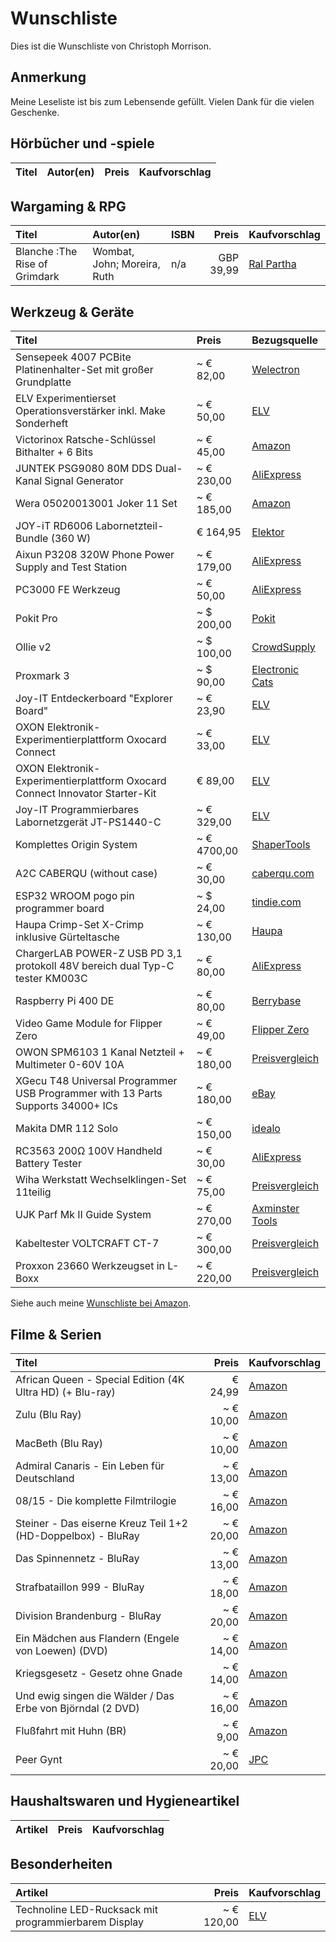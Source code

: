 # Wunschliste
Dies ist die Wunschliste von Christoph Morrison.

## Anmerkung
Meine Leseliste ist bis zum Lebensende gefüllt. Vielen Dank für die vielen Geschenke.

## Hörbücher und -spiele
| Titel                            | Autor(en)        |  Preis  | Kaufvorschlag                                                        |
|:---------------------------------|:-----------------|:-------:|:---------------------------------------------------------------------|

## Wargaming & RPG
| Titel                         | Autor(en)                   | ISBN |     Preis | Kaufvorschlag                                                                                                                                                 |
|:------------------------------|:----------------------------|:-----|----------:|:--------------------------------------------------------------------------------------------------------------------------------------------------------------|
| Blanche :The Rise of Grimdark | Wombat, John; Moreira, Ruth | n/a  | GBP 39,99 | [Ral Partha](https://www.ralparthaeurope.co.uk/shop/wombat-wargames-c-251/john-blanche-c-251_270/blanche-the-rise-of-grimdark-unlimited-preorder-p-4841.html) |


## Werkzeug &amp; Geräte
| Titel                                                                           | Preis       | Bezugsquelle                                                                                                                                                      |
|:--------------------------------------------------------------------------------|:------------|:------------------------------------------------------------------------------------------------------------------------------------------------------------------|
| Sensepeek 4007 PCBite Platinenhalter-Set mit großer Grundplatte                 | ~ € 82,00   | [Welectron](https://www.welectron.com/Sensepeek-4007-PCBite-Platinenhalter-Set-mit-grosser-Grundplatte)                                                           |
| ELV Experimentierset Operationsverstärker inkl. Make Sonderheft                 | ~ € 50,00   | [ELV](https://de.elv.com/elv-experimentierset-operationsverstaerker-inkl-make-sonderheft-253005?fs=2091775902&c=1024)                                             |
| Victorinox Ratsche-Schlüssel Bithalter + 6 Bits                                 | ~ € 45,00   | [Amazon](https://www.amazon.de/dp/B000MLUB5G/)                                                                                                                    |
| JUNTEK PSG9080 80M DDS Dual-Kanal  Signal Generator                             | ~ € 230,00  | [AliExpress](https://de.aliexpress.com/item/1005001848334222.html)                                                                                                |
| Wera 05020013001 Joker 11 Set                                                   | ~ € 185,00  | [Amazon](https://www.amazon.de/dp/B00BT0AYG0/)                                                                                                                    |
| JOY-iT RD6006 Labornetzteil-Bundle (360 W)                                      | € 164,95    | [Elektor](https://www.elektor.de/tools/test-measurement/power-supplies/joy-it-rd6006-dc-power-supply-bundle-360-w?utm_source=MagazineSite&utm_medium=ProductLink) |
| Aixun P3208 320W Phone Power Supply and Test Station                            | ~ € 179,00  | [AliExpress](https://de.aliexpress.com/item/1005005486135211.html)                                                                                                |
| PC3000 FE Werkzeug                                                              | ~ € 50,00   | [AliExpress](https://de.aliexpress.com/item/1005003170484456.html)                                                                                                |
| Pokit Pro                                                                       | ~ $ 200,00  | [Pokit](https://shop.pokitmeter.com/products/pokit-pro)                                                                                                           |
| Ollie v2                                                                        | ~ $ 100,00  | [CrowdSupply](https://www.crowdsupply.com/meatpi-electronics/ollie-v2#products)                                                                                   |
| Proxmark 3                                                                      | ~ $ 90,00   | [Electronic Cats](https://electroniccats.com/store/proxmark/)                                                                                                     |
| Joy-IT Entdeckerboard "Explorer Board"                                          | ~ € 23,90   | [ELV](https://de.elv.com/joy-it-entdeckerboard-explorer-board-253681?fs=3627121981&c=785)                                                                         |
| OXON Elektronik-Experimentierplattform Oxocard Connect                          | ~ € 33,00   | [ELV](https://de.elv.com/oxon-elektronik-experimentierplattform-oxocard-connect-253844?fs=2883669783&c=785)                                                       |
| OXON Elektronik-Experimentierplattform Oxocard Connect Innovator Starter-Kit    | € 89,00     | [ELV](https://de.elv.com/oxon-elektronik-experimentierplattform-oxocard-connect-innovator-starter-kit-253843)                                                     |
| Joy-IT Programmierbares Labornetzgerät JT-PS1440-C                              | ~ € 329,00  | [ELV](https://de.elv.com/joy-it-programmierbares-labornetzgeraet-jt-ps1440-c-253737?fs=648063823&c=785)                                                           |
| Komplettes Origin System                                                        | ~ € 4700,00 | [ShaperTools](https://www.shapertools.com/de-de/store/package/origin-packages)                                                                                    |
| A2C CABERQU (without case)                                                      | ~ € 30,00   | [caberqu.com](https://caberqu.com/home/29-40-a2c-caberqu-746052578820.html#/26-case-without_case)                                                                 |
| ESP32 WROOM pogo pin programmer board                                           | ~ $ 24,00   | [tindie.com](https://www.tindie.com/products/petl/esp32-wroom-pogo-pin-programmer-board/)                                                                         |
| Haupa Crimp-Set X-Crimp inklusive Gürteltasche                                  | ~ € 130,00  | [Haupa](https://www.haupa.com/de/produkte/produktdetails/page/2616/product/211692/])                                                                              |
| ChargerLAB POWER-Z USB PD 3,1 protokoll 48V bereich dual Typ-C tester KM003C    | ~ € 80,00   | [AliExpress](https://de.aliexpress.com/item/1005003762968353.html)                                                                                                |
| Raspberry Pi 400 DE                                                             | ~ € 80,00   | [Berrybase](https://www.berrybase.de/raspberry-pi-400-de)                                                                                                         |
| Video Game Module for Flipper Zero                                              | ~ € 49,00   | [Flipper Zero](https://shop.flipperzero.one/products/video-game-module-for-flipper-zero)                                                                          |
| OWON SPM6103 1 Kanal Netzteil + Multimeter 0-60V 10A                            | ~ € 180,00  | [Preisvergleich](https://www.idealo.de/preisvergleich/Liste/120640326/owon-spm6103.html)                                                                          |
| XGecu T48 Universal Programmer USB Programmer with 13 Parts Supports 34000+ ICs | ~ € 180,00  | [eBay](https://www.ebay.de/itm/355110179785)                                                                                                                      |
| Makita DMR 112 Solo                                                             | ~ € 150,00  | [idealo](https://www.idealo.de/preisvergleich/OffersOfProduct/201912756_-dmr-112-solo-makita.html)                                                                |
| RC3563 200Ω 100V Handheld Battery Tester                                        | ~ € 30,00   | [AliExpress](https://de.aliexpress.com/item/1005007964237903.html)                                                                                                |
| Wiha Werkstatt Wechselklingen-Set 11teilig                                      | ~ € 75,00   | [Preisvergleich](https://www.idealo.de/preisvergleich/OffersOfProduct/2848461_-kombiklingen-satz-system-6-11-teilig-281b11-wiha.html)                             |
| UJK Parf Mk II Guide System                                                     | ~ € 270,00  | [Axminster Tools](https://www.axminstertools.com/eu/ujk-technology-parf-guide-system-mkii-104779)                                                                 |
| Kabeltester VOLTCRAFT CT-7                                                      | ~ € 300,00  | [Preisvergleich](https://www.idealo.de/preisvergleich/OffersOfProduct/1944552_-ct-7-voltcraft.html)                                                                  |
| Proxxon 23660 Werkzeugset in L-Boxx                                             | ~ € 220,00  | [Preisvergleich](https://www.idealo.de/preisvergleich/OffersOfProduct/6185521_-23660-proxxon.html)                                                                  |

Siehe auch meine [Wunschliste bei Amazon](https://www.amazon.de/hz/wishlist/ls/IOE8AWT2OXWS).

## Filme & Serien
| Titel                                                           |     Preis | Kaufvorschlag                                                                     |
|:----------------------------------------------------------------|----------:|:----------------------------------------------------------------------------------|
| African Queen - Special Edition (4K Ultra HD) (+ Blu-ray)       |   € 24,99 | [Amazon](https://www.amazon.de/African-Queen-Special-Ultra-Blu-ray/dp/B0BG76Y655) |
| Zulu (Blu Ray)                                                  | ~ € 10,00 | [Amazon](https://www.amazon.de/gp/product/B00PXJI1O0/)                            | 
| MacBeth (Blu Ray)                                               | ~ € 10,00 | [Amazon](https://www.amazon.de/gp/product/B019K0O56K/)                            | 
| Admiral Canaris - Ein Leben für Deutschland                     | ~ € 13,00 | [Amazon](https://www.amazon.de/dp/B07BZ5F6YC/)                                    |
| 08/15 - Die komplette Filmtrilogie                              | ~ € 16,00 | [Amazon](https://www.amazon.de/dp/B01M2Z2PUC/)                                    |
| Steiner - Das eiserne Kreuz Teil 1+2 (HD-Doppelbox) - BluRay    | ~ € 20,00 | [Amazon](https://www.amazon.de/dp/B01MZGXXJX/)                                    |
| Das Spinnennetz - BluRay                                        | ~ € 13,00 | [Amazon](https://www.amazon.de/dp/B00IK6XLNE/)                                    |
| Strafbataillon 999 - BluRay                                     | ~ € 18,00 | [Amazon](https://www.amazon.de/dp/B08SGDZFK6/)                                    |
| Division Brandenburg - BluRay                                   | ~ € 20,00 | [Amazon](https://www.amazon.de/dp/B08SGLZ89S/)                                    |
| Ein Mädchen aus Flandern (Engele von Loewen) (DVD)              | ~ € 14,00 | [Amazon](https://www.amazon.de/dp/B00G9JOWP0/)                                    |
| Kriegsgesetz - Gesetz ohne Gnade                                | ~ € 14,00 | [Amazon](https://www.amazon.de/dp/B00G9JOWNW/)                                    |
| Und ewig singen die Wälder / Das Erbe von Björndal (2 DVD)      | ~ € 16,00 | [Amazon](https://www.amazon.de/dp/B07VFQMHLK)                                     |
| Flußfahrt mit Huhn (BR)                                         |  ~ € 9,00 | [Amazon](https://www.amazon.de/dp/B00HVP4V5M)                                     |
| Peer Gynt                                                       | ~ € 20,00 | [JPC](https://www.jpc.de/jpcng/movie/detail/-/art/Peer-Gynt/hnum/6123270)         |

## Haushaltswaren und Hygieneartikel
| Artikel                                 |     Preis | Kaufvorschlag                                                                           |
|:----------------------------------------|----------:|:----------------------------------------------------------------------------------------|

## Besonderheiten
| Artikel     |   Preis | Kaufvorschlag                                                               |
|:------------|--------:|:----------------------------------------------------------------------------|
| Technoline LED-Rucksack mit programmierbarem Display | ~ € 120,00 | [ELV](https://de.elv.com/p/technoline-bag1-P254187/?itemId=254187) |